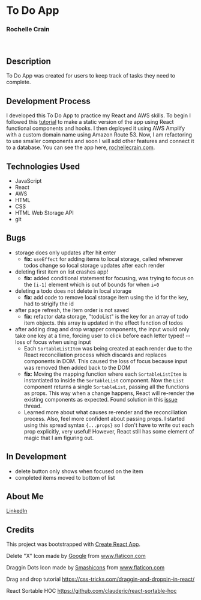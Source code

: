 # To Do App
### Rochelle Crain
<br>

## Description
To Do App was created for users to keep track of tasks they need to complete. 

## Development Process
I developed this To Do App to practice my React and AWS skills. To begin I followed this [tutorial](https://upmostly.com/tutorials/build-a-todo-app-in-react-using-hooks) to make a static version of the app using React functional components and hooks. I then deployed it using AWS Amplify with a custom domain name using Amazon Route 53. Now, I am refactoring to use smaller components and soon I will add other features and connect it to a database. You can see the app here, [rochellecrain.com](https://www.rochellecrain.com/). 

## Technologies Used
* JavaScript
* React
* AWS
* HTML
* CSS
* HTML Web Storage API
* git

## Bugs
* storage does only updates after hit enter
   * **fix**: ```useEffect``` for adding items to local storage, called whenever todos change so local storage updates after each render
* deleting first item on list crashes app!
  * **fix**: added conditional statement for focusing, was trying to focus on the ```[i-1]``` element which is out of bounds for when ```i=0```
* deleting a todo does not delete in local storage
    * **fix**: add code to remove local storage item using the id for the key, had to strigify the id
* after page refresh, the item order is not saved
  * **fix**: refactor data storage, "todoList" is the key for an array of todo item objects. this array is updated in the effect function of todos
* after adding drag and drop wrapper components, the input would only take one key at a time, forcing user to click before each letter typed! -- loss of focus when using input
  * Each ```SortableListItem``` was being created at each render due to the React reconciliation process which discards and replaces components in DOM. This caused the loss of focus because input was removed then added back to the DOM
  * **fix**: Moving the mapping function where each ```SortableListItem``` is instantiated to inside the ```SortableList``` component. Now the ```List``` component returns a single ```SortableList```, passing all the functions as props. This way when a change happens, React will re-render the existing components as expected. Found solution in this [issue](https://github.com/clauderic/react-sortable-hoc/issues/120) thread.
  * Learned more about what causes re-render and the reconciliation process. Also, feel more confident about passing props. I started using this spread syntax ```{...props}``` so I don't have to write out each prop explicitly, very useful! However, React still has some element of magic that I am figuring out.

## In Development
* delete button only shows when focused on the item
* completed items moved to bottom of list

## About Me
[LinkedIn](https://www.linkedin.com/in/rochelle-roberts)


## Credits
This project was bootstrapped with [Create React App](https://github.com/facebook/create-react-app).

Delete "X" Icon made by <a href="https://www.flaticon.com/authors/google" title="Google">Google</a> from <a href="https://www.flaticon.com/" title="Flaticon"> www.flaticon.com</a>

Draggin Dots Icon made by <a href="https://smashicons.com/" title="Smashicons">Smashicons</a> from <a href="https://www.flaticon.com/" title="Flaticon"> www.flaticon.com</a>

Drag and drop tutorial https://css-tricks.com/draggin-and-droppin-in-react/

React Sortable HOC https://github.com/clauderic/react-sortable-hoc